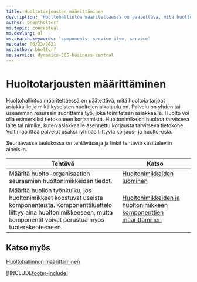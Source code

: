 ```yaml
---
title: Huoltotarjousten määrittäminen
description: 'Huoltohallintoa määritettäessä on päätettävä, mitä huoltoja tarjoat asiakkaille ja mikä kyseisten huoltojen aikataulu on.'
author: brentholtorf
ms.topic: conceptual
ms.devlang: al
ms.search.keywords: 'components, service item, service'
ms.date: 06/23/2021
ms.author: bholtorf
ms.service: dynamics-365-business-central
---
```


# <a name="set-up-service-offerings"></a>Huoltotarjousten määrittäminen
Huoltohallintoa määritettäessä on päätettävä, mitä huoltoja tarjoat asiakkaille ja mikä kyseisten huoltojen aikataulu on. Palvelu on yhden tai useamman resurssin suorittama työ, joka toimitetaan asiakkaalle. Huolto voi olla esimerkiksi tietokoneen korjaamista. Huoltonimike on huoltoa tarvitseva laite tai nimike, kuten asiakkaalle asennettu korjausta tarvitseva tietokone. Voit määrittää palvelut osaksi ryhmää liittyviä korjaus- ja huolto-osia.  
  
Seuraavassa taulukossa on tehtäväsarja ja linkit tehtäviä käsitteleviin aiheisiin.  
  
|**Tehtävä**|**Katso**|  
|------------|-------------|  
|Määritä huolto-organisaation seuraamien huoltonimikkeiden tiedot.|[Huoltonimikkeiden luominen](service-how-to-create-service-items.md)|  
|Määritä huollon työnkulku, jos huoltonimikkeet koostuvat useista komponenteista. Komponenttiluettelo liittyy aina huoltonimikkeeseen, mutta komponentit voivat perustua myös tuoterakenteeseen.|[Huoltonimikkeiden ja huoltonimikkeen komponenttien määrittäminen](service-how-setup-service-items.md)|  
  
## <a name="see-also"></a>Katso myös
[Huoltohallinnon määrittäminen](service-setup-service.md)   

[!INCLUDE[footer-include](includes/footer-banner.md)]
